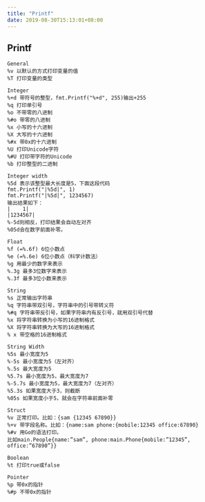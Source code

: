 ```yaml
---
title: "Printf"
date: 2019-08-30T15:13:01+08:00
---
```


## Printf

    General 
    %v 以默认的方式打印变量的值
    %T 打印变量的类型
    
    Integer 
    %+d 带符号的整型，fmt.Printf("%+d", 255)输出+255
    %q 打印单引号
    %o 不带零的八进制
    %#o 带零的八进制
    %x 小写的十六进制
    %X 大写的十六进制
    %#x 带0x的十六进制
    %U 打印Unicode字符
    %#U 打印带字符的Unicode
    %b 打印整型的二进制
    
    Integer width 
    %5d 表示该整型最大长度是5，下面这段代码
    fmt.Printf("|%5d|", 1)
    fmt.Printf("|%5d|", 1234567)
    输出结果如下：
    |    1|
    |1234567|
    %-5d则相反，打印结果会自动左对齐
    %05d会在数字前面补零。
    
    Float 
    %f (=%.6f) 6位小数点
    %e (=%.6e) 6位小数点（科学计数法）
    %g 用最少的数字来表示
    %.3g 最多3位数字来表示
    %.3f 最多3位小数来表示
    
    String 
    %s 正常输出字符串
    %q 字符串带双引号，字符串中的引号带转义符
    %#q 字符串带反引号，如果字符串内有反引号，就用双引号代替
    %x 将字符串转换为小写的16进制格式
    %X 将字符串转换为大写的16进制格式
    % x 带空格的16进制格式
    
    String Width  
    %5s 最小宽度为5
    %-5s 最小宽度为5（左对齐）
    %.5s 最大宽度为5
    %5.7s 最小宽度为5，最大宽度为7
    %-5.7s 最小宽度为5，最大宽度为7（左对齐）
    %5.3s 如果宽度大于3，则截断
    %05s 如果宽度小于5，就会在字符串前面补零
    
    Struct 
    %v 正常打印。比如：{sam {12345 67890}}
    %+v 带字段名称。比如：{name:sam phone:{mobile:12345 office:67890}
    %#v 用Go的语法打印。
    比如main.People{name:”sam”, phone:main.Phone{mobile:”12345”, office:”67890”}}
    
    Boolean 
    %t 打印true或false
    
    Pointer 
    %p 带0x的指针
    %#p 不带0x的指针

